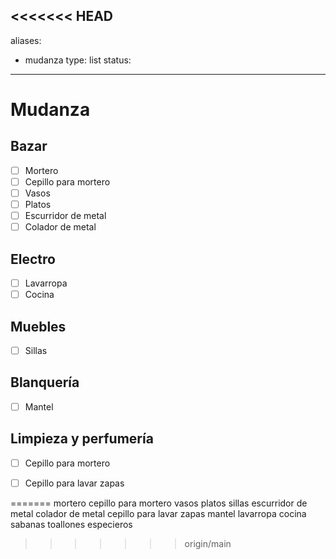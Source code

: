 <<<<<<< HEAD
---
aliases:
  - mudanza
type: list
status:
---
# Mudanza
## Bazar
- [ ] Mortero
- [ ] Cepillo para mortero
- [ ] Vasos
- [ ] Platos
- [ ] Escurridor de metal
- [ ] Colador de metal
## Electro
- [ ] Lavarropa
- [ ] Cocina
## Muebles
- [ ] Sillas
## Blanquería
- [ ] Mantel
## Limpieza y perfumería
- [ ] Cepillo para mortero
- [ ] Cepillo para lavar zapas


=======
mortero
cepillo para mortero
vasos
platos
sillas
escurridor de metal
colador de metal
cepillo para lavar zapas
mantel
lavarropa
cocina
sabanas
toallones
especieros
>>>>>>> origin/main

